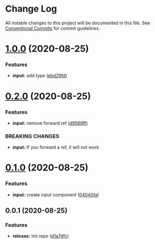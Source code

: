 # Change Log

All notable changes to this project will be documented in this file.
See [Conventional Commits](https://conventionalcommits.org) for commit guidelines.

# [1.0.0](https://github.com/matheusps/mps-lerna-release/compare/mps-test-lerna-admin@0.2.0...mps-test-lerna-admin@1.0.0) (2020-08-25)


### Features

* **input:** add type ([ebd29fd](https://github.com/matheusps/mps-lerna-release/commit/ebd29fdf42825a0cf55fba4d0813be8caf263c72))





# [0.2.0](https://github.com/matheusps/mps-lerna-release/compare/mps-test-lerna-admin@0.1.0...mps-test-lerna-admin@0.2.0) (2020-08-25)


### Features

* **input:** remove forward ref ([d9569ff](https://github.com/matheusps/mps-lerna-release/commit/d9569ff57bff0fe620360d296b853e172083196b))


### BREAKING CHANGES

* **input:** If you forward a ref, it will not work





# [0.1.0](https://github.com/matheusps/mps-lerna-release/compare/mps-test-lerna-admin@0.0.1...mps-test-lerna-admin@0.1.0) (2020-08-25)


### Features

* **input:** create input component ([04040fa](https://github.com/matheusps/mps-lerna-release/commit/04040fa98f55dd840da9a46c1a1f757073e495b7))





## 0.0.1 (2020-08-25)


### Features

* **release:** init repo ([d1a74fc](https://github.com/matheusps/mps-lerna-release/commit/d1a74fc210c932db997e89c924235b73e415f761))
